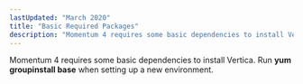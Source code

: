 ```yaml
---
lastUpdated: "March 2020"
title: "Basic Required Packages"
description: "Momentum 4 requires some basic dependencies to install Vertica Run yum groupinstall base when setting up a new environment..."
---
```


Momentum 4 requires some basic dependencies to install Vertica. Run **yum groupinstall base**                   when setting up a new environment.